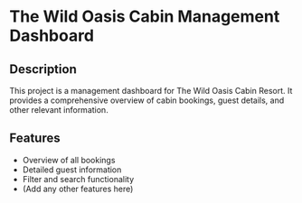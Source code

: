 # The Wild Oasis Cabin Management Dashboard

## Description

This project is a management dashboard for The Wild Oasis Cabin Resort. It provides a comprehensive overview of cabin bookings, guest details, and other relevant information.

## Features

- Overview of all bookings
- Detailed guest information
- Filter and search functionality
- (Add any other features here)

